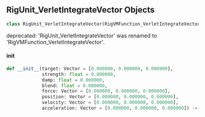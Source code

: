 ## RigUnit_VerletIntegrateVector Objects

```python
class RigUnit_VerletIntegrateVector(RigVMFunction_VerletIntegrateVector)
```

deprecated: 'RigUnit_VerletIntegrateVector' was renamed to 'RigVMFunction_VerletIntegrateVector'.

<a id="unreal.RigUnit_VerletIntegrateVector.__init__"></a>

#### __init__

```python
def __init__(target: Vector = [0.000000, 0.000000, 0.000000],
             strength: float = 0.000000,
             damp: float = 0.000000,
             blend: float = 0.000000,
             force: Vector = [0.000000, 0.000000, 0.000000],
             position: Vector = [0.000000, 0.000000, 0.000000],
             velocity: Vector = [0.000000, 0.000000, 0.000000],
             acceleration: Vector = [0.000000, 0.000000, 0.000000]) -> None
```

<a id="unreal.RigVMGraphVariableDescription"></a>